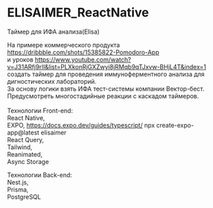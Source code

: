 # ELISAIMER_ReactNative
 Таймер для ИФА анализа(Elisa) 

На примере коммерческого продукта https://dribbble.com/shots/15385822-Pomodoro-App <br>
и уроков https://www.youtube.com/watch?v=J31ARfj9rlI&list=PLXkonRjGXZwyi8jRMqb9qTJxvw-BHjL4T&index=1 <br>
создать таймер для проведения иммуноферментного анализа для дигностических лабораторий. <br>
За основу логики взять ИФА тест-системы компании Вектор-бест.<br>
Предусмотреть многостадийные реакции с каскадом таймеров. <br>
<br>
Технологии Front-end: <br>
React Native, <br>
EXPO,  https://docs.expo.dev/guides/typescript/   npx create-expo-app@latest elisaimer <br>
React Query, <br>
Tailwind,<br>
Reanimated,<br>
Async Storage<br>

Технологии Back-end:<br>
Nest.js, <br>
Prisma, <br>
PostgreSQL<br>


